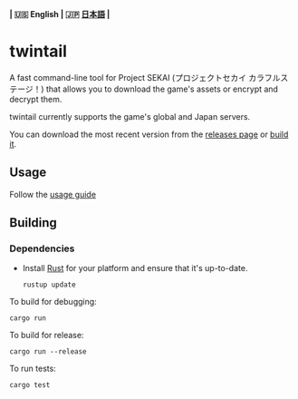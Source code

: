 **| :us: English | :jp: [日本語](docs/readme/jp.md) |**
# twintail
A fast command-line tool for Project SEKAI (プロジェクトセカイ カラフルステージ！) that allows you to download the game's assets or encrypt and decrypt them.

twintail currently supports the game's global and Japan servers.

You can download the most recent version from the [releases page](https://github.com/Duosion/twintail/releases/latest) or [build it](#building).

## Usage
Follow the [usage guide](/docs/usage/en.md)

## Building
### Dependencies
- Install [Rust](https://www.rust-lang.org/tools/install) for your platform and ensure that it's up-to-date.
  ```
  rustup update
  ```

To build for debugging:
```
cargo run
```

To build for release:
```
cargo run --release
```

To run tests:
```
cargo test
```
